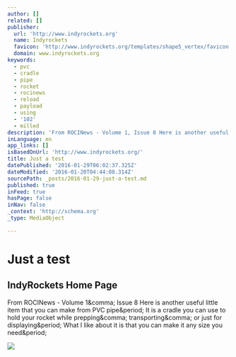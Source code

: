 ```yaml
---
author: []
related: []
publisher:
  url: 'http://www.indyrockets.org'
  name: Indyrockets
  favicon: 'http://www.indyrockets.org/templates/shape5_vertex/favicon.ico'
  domain: www.indyrockets.org
keywords:
  - pvc
  - cradle
  - pipe
  - rocket
  - rocinews
  - reload
  - payload
  - using
  - '102'
  - milled
description: 'From ROCINews - Volume 1, Issue 8 Here is another useful little item that you can make from PVC pipe. It is a cradle you can use to hold your rocket while prepping, transporting, or just for displaying. What I like about it is that you can make it any size you need.'
inLanguage: en
app_links: []
isBasedOnUrl: 'http://www.indyrockets.org/'
title: Just a test
datePublished: '2016-01-29T06:02:37.325Z'
dateModified: '2016-01-20T04:44:08.314Z'
sourcePath: _posts/2016-01-29-just-a-test.md
published: true
inFeed: true
hasPage: false
inNav: false
_context: 'http://schema.org'
_type: MediaObject

---
```

# Just a test

<article style=""><h1>IndyRockets Home Page</h1><p>From ROCINews - Volume 1&amp;comma; Issue 8 Here is another useful little item that you can make from PVC pipe&amp;period; It is a cradle you can use to hold your rocket while prepping&amp;comma; transporting&amp;comma; or just for displaying&amp;period; What I like about it is that you can make it any size you need&amp;period;</p><img src="http://www.nws.noaa.gov/weather/images/fcicons/sn100.jpg" /></article>